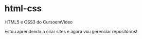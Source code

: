 # html-css
 HTML5 e CSS3 do CursoemVideo

 Estou aprendendo a criar sites e agora vou gerenciar repositórios!
